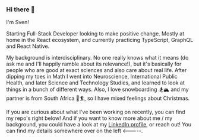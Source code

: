 ### Hi there 👋

I'm Sven! 

Starting Full-Stack Developer looking to make positive change. Mostly at home in the React ecosystem, and currently practicing TypeScript, GraphQL and React Native.

My background is interdisciplinary. No one really knows what it means (do ask me and I'll happily ramble about its relevance!), but it's basically for people who are good at exact sciences and also care about real life. After dipping my toes in Math I went into Neuroscience, International Public Health, and later Science and Technology Studies, and learned to look at things in a bunch of different ways. Also, I love snowboarding 🏂🏔️ and my partner is from South Africa 🌊🏄‍, so I have mixed feelings about Christmas.

If you are curious about what I've been working on recently, you can find my repo's right below! And if you want to know more about me / my background,  you could have a look at my [LinkedIn profile](https://www.linkedin.com/in/sven-van-ewijk/), or reach out! You can find my details somewhere over on the left <-----.
